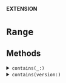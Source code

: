 **EXTENSION**

# `Range`

## Methods
<details><summary markdown="span"><code>contains(_:)</code></summary>

```swift
public func contains(_ element: Version) -> Bool
```

> Marked as unavailable because we have custom rules for contains.

</details>

<details><summary markdown="span"><code>contains(version:)</code></summary>

```swift
public func contains(version: Version) -> Bool
```

</details>